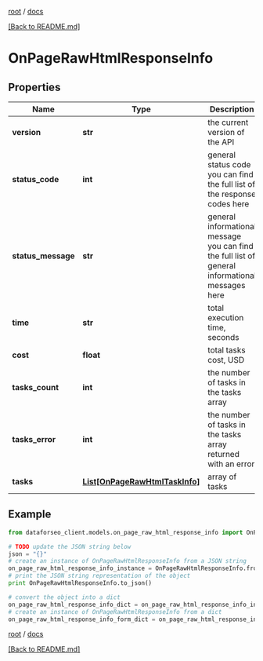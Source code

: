 [root](./../ "root") / [docs](./ "docs")

[[Back to README.md]](./../README.md "[Back to README.md]")

# OnPageRawHtmlResponseInfo

## Properties

Name | Type | Description | Notes
------------ | ------------- | ------------- | -------------
**version** | **str** | the current version of the API | [optional]
**status_code** | **int** | general status code you can find the full list of the response codes here | [optional]
**status_message** | **str** | general informational message you can find the full list of general informational messages here | [optional]
**time** | **str** | total execution time, seconds | [optional]
**cost** | **float** | total tasks cost, USD | [optional]
**tasks_count** | **int** | the number of tasks in the tasks array | [optional]
**tasks_error** | **int** | the number of tasks in the tasks array returned with an error | [optional]
**tasks** | [**List[OnPageRawHtmlTaskInfo]**](OnPageRawHtmlTaskInfo.md) | array of tasks | [optional]

## Example

```python
from dataforseo_client.models.on_page_raw_html_response_info import OnPageRawHtmlResponseInfo

# TODO update the JSON string below
json = "{}"
# create an instance of OnPageRawHtmlResponseInfo from a JSON string
on_page_raw_html_response_info_instance = OnPageRawHtmlResponseInfo.from_json(json)
# print the JSON string representation of the object
print OnPageRawHtmlResponseInfo.to_json()

# convert the object into a dict
on_page_raw_html_response_info_dict = on_page_raw_html_response_info_instance.to_dict()
# create an instance of OnPageRawHtmlResponseInfo from a dict
on_page_raw_html_response_info_form_dict = on_page_raw_html_response_info.from_dict(on_page_raw_html_response_info_dict)
```

  

[root](./../ "root") / [docs](./ "docs")

[[Back to README.md]](./../README.md "[Back to README.md]")